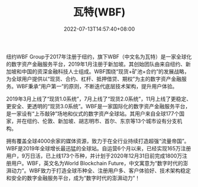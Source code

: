 ﻿---
weight: 
title: "瓦特(WBF)"
description: "纽约WBFGroup于2017年注册于纽…"
date: 2022-07-13T14:57:40+08:00
lastmod: 2022-07-13T14:57:40+08:00
draft: false
authors: ["Simon"]
featuredImage: "watewbf.webp"
link: "https://www.wbf.info/"
tags: ["交易所","瓦特(WBF)"]
categories: ["navigation"]
navigation: ["交易所"]
lightgallery: true
toc: true
pinned: false
recommend: false
recommend1: false
---
纽约WBF Group于2017年注册于纽约，旗下WBF（中文名为瓦特）是一家全球化的数字资产金融服务平台，2019年1月注册于新加坡。其创始团队由来自纽约、新加坡和中国的资深金融科技人士组成。WBF围绕“现货+矿池+合约”的发展战略，为全球用户提供以“现货、合约、杠杆、抵押借贷、期权”为主的数字资产金融服务。WBF秉承“用户第一”的原则，不断迭代底层技术架构，提升用户体验。

2019年3月上线了“现货1.0系统”，7月上线了“现货2.0系统”，11月上线了更稳定、更安全、更透明的“现货3.0系统”。WBF是一家国际化的数字资产金融服务平台，是一家设有“上币敲钟”场地和仪式的数字资产全球站。其用户来自全球177个国家，并在纽约、伦敦、新加坡、胡志明市、首尔、东京等13个城市设有分支机构。

拥有覆盖全球4000余家的媒体资源，致力于在全行业持续打造超强“流量帝国”。WBF是2019年全球增长最迅猛的全球站。自运营6个月以来，已经实现165万注册用户，9万日活，已上线173个币种，并计划于2020年12月31日前完成1800万注册用户。WBF，英文名为World Blockchain Future，中文寓意为“数字时代的澎湃动力”。WBF致力于打造全球币种全、注册用户多、客户体验好、技术架构稳定和安全的数字金融服务平台，成为“数字时代的澎湃动力”！